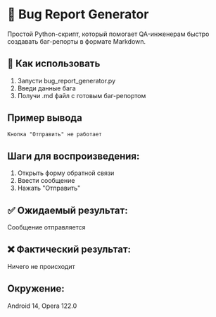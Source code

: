 # 🐞 Bug Report Generator

Простой Python-скрипт, который помогает QA-инженерам быстро создавать баг-репорты в формате Markdown.

## 🚀 Как использовать

1. Запусти bug_report_generator.py
2. Введи данные бага
3. Получи .md файл с готовым баг-репортом

## Пример вывода

```markdown
Кнопка "Отправить" не работает
```

## Шаги для воспроизведения:
1. Открыть форму обратной связи  
2. Ввести сообщение  
3. Нажать "Отправить"

## ✅ Ожидаемый результат:
Сообщение отправляется

## ❌ Фактический результат:
Ничего не происходит

## Окружение:
Android 14, Opera 122.0
